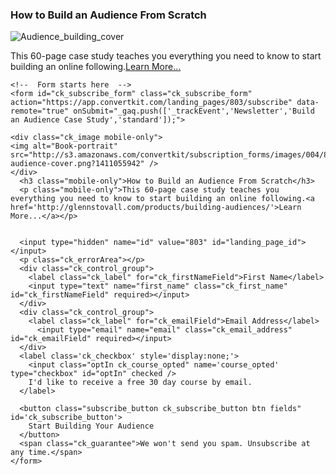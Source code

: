 <div class="ck_embed_form ck_horizontal_subscription_form">
  <div class="ck_embed_form_content">
      <h3 class="ck_embed_form_title">How to Build an Audience From Scratch</h3>
      <div class="ck_embed_description">
        <span class="ck_image">
          <img alt="Audience_building_cover" src="http://s3.amazonaws.com/convertkit/subscription_forms/images/004/812/227/standard/building-audience-cover.png?1411055942" />
        </span>
          <p>This 60-page case study teaches you everything you need to know to start building an online following.<a href='http://glennstovall.com/products/building-audiences/'>Learn More...</a></p>
      </div>
  </div>   
   
  <div id='ck_success_msg'  style='display:none;'>
    <p>Thanks! Now check your email.</p>
  </div>
  
    <!--  Form starts here  -->
    <form id="ck_subscribe_form" class="ck_subscribe_form" action="https://app.convertkit.com/landing_pages/803/subscribe" data-remote="true" onSubmit="_gaq.push(['_trackEvent','Newsletter','Build an Audience Case Study','standard']);">

    <div class="ck_image mobile-only">
    <img alt="Book-portrait" src="http://s3.amazonaws.com/convertkit/subscription_forms/images/004/812/227/standard/building-audience-cover.png?1411055942" />
    </div>
      <h3 class="mobile-only">How to Build an Audience From Scratch</h3>
      <p class="mobile-only">This 60-page case study teaches you everything you need to know to start building an online following.<a href='http://glennstovall.com/products/building-audiences/'>Learn More...</a></p>


      <input type="hidden" name="id" value="803" id="landing_page_id"></input>
      <p class="ck_errorArea"></p>
      <div class="ck_control_group">
        <label class="ck_label" for="ck_firstNameField">First Name</label>
        <input type="text" name="first_name" class="ck_first_name" id="ck_firstNameField" required></input>
      </div>  
      <div class="ck_control_group">
        <label class="ck_label" for="ck_emailField">Email Address</label>
          <input type="email" name="email" class="ck_email_address" id="ck_emailField" required></input>
      </div>
      <label class='ck_checkbox' style='display:none;'>
        <input class="optIn ck_course_opted" name='course_opted' type="checkbox" id="optIn" checked />
        I'd like to receive a free 30 day course by email.
      </label>

      <button class="subscribe_button ck_subscribe_button btn fields" id='ck_subscribe_button'>
        Start Building Your Audience
      </button>
      <span class="ck_guarantee">We won't send you spam. Unsubscribe at any time.</span>
    </form>
  </div>
<script src="https://app.convertkit.com/assets/CKJS4.js?v=12"></script>
